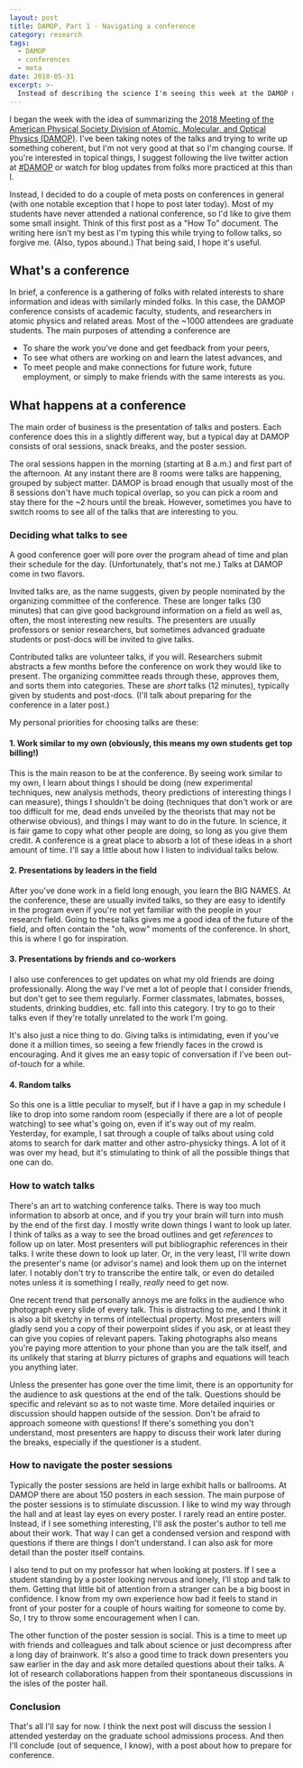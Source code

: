 ```yaml
---
layout: post
title: DAMOP, Part 1 - Navigating a conference
category: research
tags:
  - DAMOP
  - conferences
  - meta
date: 2018-05-31
excerpt: >-
  Instead of describing the science I'm seeing this week at the DAMOP meeting, I decided to do a couple of meta posts on conferences in general.  This first one discusses what happens at a science conference and what to do while you're there.
---
```

I began the week with the idea of summarizing the [2018 Meeting of the American Physical Society Division of Atomic, Molecular, and Optical Physics (DAMOP)](https://www.aps.org/units/damop/meetings/annual/index.cfm).
I've been taking notes of the talks and trying to write up something coherent, but I'm not very good at that so I'm changing course.
If you're interested in topical things, I suggest following the live twitter action at [#DAMOP](https://twitter.com/search?q=%23DAMOP) or watch for blog updates from folks more practiced at this than I.

Instead, I decided to do a couple of meta posts on conferences in general (with one notable exception that I hope to post later today).
Most of my students have never attended a national conference, so I'd like to give them some small insight.
Think of this first post as a "How To" document.  The writing here isn't my best as I'm typing this while trying to follow talks, so forgive me.  (Also, typos abound.)  That being said, I hope it's useful.

## What's a conference
In brief, a conference is a gathering of folks with related interests to share information and ideas with similarly minded folks.
In this case, the DAMOP conference consists of academic faculty, students, and researchers in atomic physics and related areas.
Most of the ~1000 attendees are graduate students.
The main purposes of attending a conference are

*  To share the work you've done and get feedback from your peers,
*  To see what others are working on and learn the latest advances, and
*  To meet people and make connections for future work, future employment, or simply to make friends with the same interests as you.

## What happens at a conference

The main order of business is the presentation of talks and posters.
Each conference does this in a slightly different way, but a typical day at DAMOP consists of
oral sessions, snack breaks, and the poster session.

The oral sessions happen in the morning (starting at 8 a.m.) and first part of the afternoon.
At any instant there are 8 rooms were talks are happening, grouped by subject matter.
DAMOP is broad enough that usually most of the 8 sessions don't have much topical overlap,
so you can pick a room and stay there for the ~2 hours until the break.
However, sometimes you have to switch rooms to see all of the talks that are interesting to you.

### Deciding what talks to see

A good conference goer will pore over the program ahead of time and plan their schedule for the day.
(Unfortunately, that's not me.)
Talks at DAMOP come in two flavors.

Invited talks are, as the name suggests, given by people nominated by the organizing committee of the conference.
These are longer talks (30 minutes) that can give good background information on a field as well as, often, the most interesting new results.
The presenters are usually professors or senior researchers, but sometimes advanced graduate students or post-docs will be invited to give talks.

Contributed talks are volunteer talks, if you will.
Researchers submit abstracts a few months before the conference on work they would like to present.
The organizing committee reads through these, approves them, and sorts them into categories.
These are *short* talks (12 minutes), typically given by students and post-docs.
(I'll talk about preparing for the conference in a later post.)

My personal priorities for choosing talks are these:

#### 1. Work similar to my own (obviously, this means my own students get top billing!)

This is the main reason to be at the conference.
By seeing work similar to my own, I learn about things I should be doing (new experimental techniques, new analysis methods, theory predictions of interesting things I can measure), things I shouldn't be doing (techniques that don't work or are too difficult for me, dead ends unveiled by the theorists that may not be otherwise obvious), and things I may want to do in the future.
In science, it is fair game to copy what other people are doing, so long as you give them credit.
A conference is a great place to absorb a lot of these ideas in a short amount of time.
I'll say a little about how I listen to individual talks below.

#### 2. Presentations by leaders in the field

After you've done work in a field long enough, you learn the BIG NAMES.
At the conference, these are usually invited talks, so they are easy to identify in the program even if you're not yet familiar with the people in your research field.
Going to these talks gives me a good idea of the future of the field, and often contain the "oh, wow" moments of the conference.
In short, this is where I go for inspiration.

#### 3. Presentations by friends and co-workers

I also use conferences to get updates on what my old friends are doing professionally.
Along the way I've met a lot of people that I consider friends, but don't get to see them regularly.
Former classmates, labmates, bosses, students, drinking buddies, etc. fall into this category.
I try to go to their talks even if they're totally unrelated to the work I'm going.

It's also just a nice thing to do.
Giving talks is intimidating, even if you've done it a million times, so seeing a few friendly faces in the crowd is encouraging.
And it gives me an easy topic of conversation if I've been out-of-touch for a while.

#### 4. Random talks

So this one is a little peculiar to myself, but if I have a gap in my schedule I like to drop into some random room (especially if there are a lot of people watching) to see what's going on, even if it's way out of my realm.
Yesterday, for example, I sat through a couple of talks about using cold atoms to search for dark matter and other astro-physicky things.
A lot of it was over my head, but it's stimulating to think of all the possible things that one can do.

### How to watch talks

There's an art to watching conference talks.
There is way too much information to absorb at once, and if you try your brain will turn into mush by the end of the first day.
I mostly write down things I want to look up later.
I think of talks as a way to see the broad outlines and get *references* to follow up on later.
Most presenters will put bibliographic references in their talks.
I write these down to look up later.
Or, in the very least, I'll write down the presenter's name (or advisor's name) and look them up on the internet later.
I notably don't try to transcribe the entire talk, or even do detailed notes unless it is something I really, *really* need to get now.

One recent trend that personally annoys me are folks in the audience who photograph every slide of every talk.
This is distracting to me, and I think it is also a bit sketchy in terms of intellectual property.
Most presenters will gladly send you a copy of their powerpoint slides if you ask, or at least they can give you copies of relevant papers.
Taking photographs also means you're paying more attention to your phone than you are the talk itself, and its unlikely that staring at blurry pictures of graphs and equations will teach you anything later.

Unless the presenter has gone over the time limit, there is an opportunity for the audience to ask questions at the end of the talk.
Questions should be specific and relevant so as to not waste time.
More detailed inquiries or discussion should happen outside of the session.
Don't be afraid to approach someone with questions!
If there's something you don't understand, most presenters are happy to discuss their work later during the breaks, especially if the questioner is a student.

### How to navigate the poster sessions

Typically the poster sessions are held in large exhibit halls or ballrooms.
At DAMOP there are about 150 posters in each session.
The main purpose of the poster sessions is to stimulate discussion.
I like to wind my way through the hall and at least lay eyes on every poster.
I rarely read an entire poster.
Instead, if I see something interesting, I'll ask the poster's author to tell me about their work.
That way I can get a condensed version and respond with questions if there are things I don't understand.
I can also ask for more detail than the poster itself contains.

I also tend to put on my professor hat when looking at posters.
If I see a student standing by a poster looking nervous and lonely, I'll stop and talk to them.
Getting that little bit of attention from a stranger can be a big boost in confidence.
I know from my own experience how bad it feels to stand in front of your poster for a couple of hours waiting for someone to come by.
So, I try to throw some encouragement when I can.

The other function of the poster session is social.
This is a time to meet up with friends and colleagues and talk about science or just decompress after a long day of brainwork.
It's also a good time to track down presenters you saw earlier in the day and ask more detailed questions about their talks.
A lot of research collaborations happen from their spontaneous discussions in the isles of the poster hall.

### Conclusion

That's all I'll say for now.  I think the next post will discuss the session I attended yesterday on the graduate school admissions process.  And then I'll conclude (out of sequence, I know), with a post about how to prepare for conference.